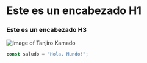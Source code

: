 # Este es un encabezado H1
### Este es un encabezado H3

![Image of Tanjiro Kamado](https://la-forge-medievale.com/1450-medium_default/katana-de-tanjiro-kamado-souffle-du-soleil.jpg)


``` javascript
const saludo = "Hola. Mundo!";
```
